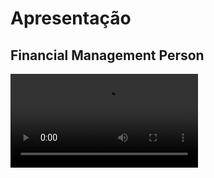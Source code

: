# Apresentação

## Financial Management Person

![Wireframe-1](img/Projeto_ADS_2%C2%B0Semestre_V%C3%ADdeo.mp4)


